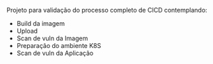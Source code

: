 Projeto para validação do processo completo de CICD contemplando:
 - Build da imagem
 - Upload
 - Scan de vuln da Imagem
 - Preparação do ambiente K8S
 - Scan de vuln da Aplicação